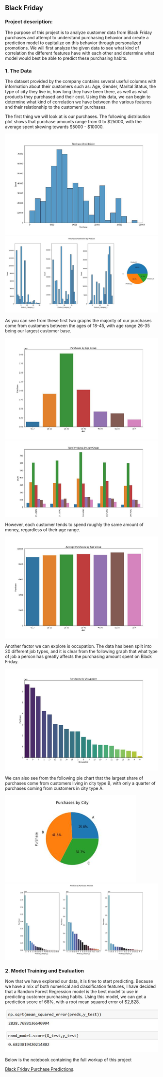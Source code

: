 ## Black Friday

### Project description:

The purpose of this project is to analyze customer data from Black Friday purchases and attempt to understand purchasing behavior and create a prediction model to capitalize on this behavior through personalized promotions. We will first analyze the given data to see what kind of correlation the different features have with each other and determine what model would best be able to predict these purchasing habits.   

### 1. The Data

The dataset provided by the company contains several useful columns with information about their customers such as: Age, Gender, Marital Status, the type of city they live in, how long they have been there, as well as what products they purchased and their cost. Using this data, we can begin to determine what kind of correlation we have between the various features and their relationship to the customers’ purchases.

The first thing we will look at is our purchases. The following distribution plot shows that purchase amounts range from 0 to $25000, with the average spent skewing towards $5000 - $10000.

<img src="https://github.com/ksivitz/ksivitz.github.io/blob/ebc75764e30570dd709c10f43f48623710aaac96/images/purch_dist.jpg?raw=true"/>

<img src="https://github.com/ksivitz/ksivitz.github.io/blob/ebc75764e30570dd709c10f43f48623710aaac96/images/dist_prod.jpg?raw=true"/>




As you can see from these first two graphs the majority of our purchases come from customers between the ages of 18-45, with age range 26-35 being our largest customer base. 

<img src="https://github.com/ksivitz/ksivitz.github.io/blob/ebc75764e30570dd709c10f43f48623710aaac96/images/purch_age.jpg?raw=true"/>


<img src="https://github.com/ksivitz/ksivitz.github.io/blob/ebc75764e30570dd709c10f43f48623710aaac96/images/top5age.jpg?raw=true"/>

However, each customer tends to spend roughly the same amount of money, regardless of their age range.  

<img src="https://github.com/ksivitz/ksivitz.github.io/blob/ebc75764e30570dd709c10f43f48623710aaac96/images/purch_avg_age.jpg?raw=true"/>

Another factor we can explore is occupation. The data has been split into 20 different job types, and it is clear from the following graph that what type of job a person has greatly affects the purchasing amount spent on Black Friday.

<img src="https://github.com/ksivitz/ksivitz.github.io/blob/ebc75764e30570dd709c10f43f48623710aaac96/images/purch_occ.jpg?raw=true"/>

We can also see from the following pie chart that the largest share of purchases come from customers living in city type B, with only a quarter of purchases coming from customers in city type A.

<img src="https://github.com/ksivitz/ksivitz.github.io/blob/ebc75764e30570dd709c10f43f48623710aaac96/images/Pie_city.jpg?raw=true"/>



<img src="https://github.com/ksivitz/ksivitz.github.io/blob/ebc75764e30570dd709c10f43f48623710aaac96/images/prod_purch.jpg?raw=true"/>

### 2. Model Training and Evaluation 

Now that we have explored our data, it is time to start predicting. Because we have a mix of both numerical and classification features, I have decided that a Random Forest Regression model is the best model to use in predicting customer purchasing habits. Using this model, we can get a prediction score of 68%, with a root mean squared error of $2,828. 

<img src="https://github.com/ksivitz/ksivitz.github.io/blob/ebc75764e30570dd709c10f43f48623710aaac96/images/rand_test_friday.JPG?raw=True"/>

Below is the notebook containing the full workup of this project

[Black Friday Purchase Predictions](https://github.com/ksivitz/ksivitz.github.io/blob/d1075aee9271ff025509e71e23eaaeecec26ed0d/notebooks/black_friday_notebook.html).
